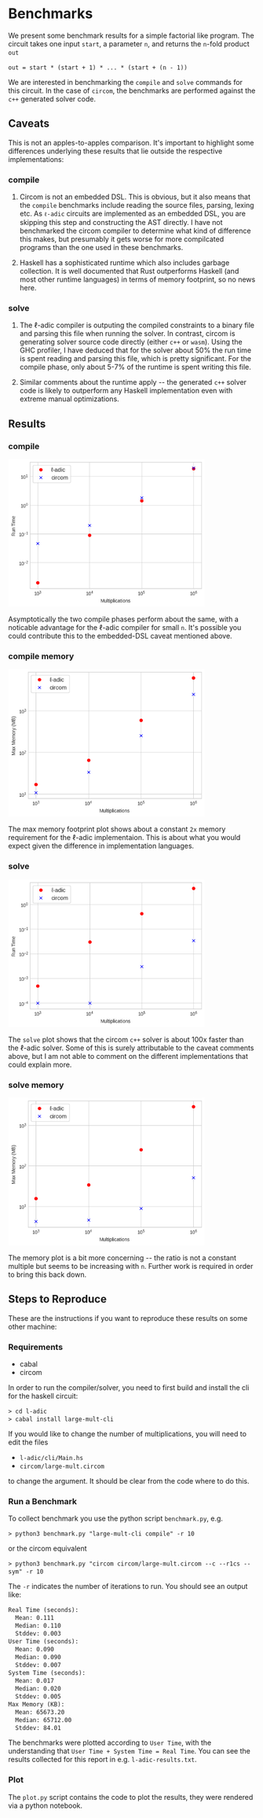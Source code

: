 # Benchmarks

We present some benchmark results for a simple factorial like program. The circuit takes one input `start`, a parameter `n`, and returns the `n`-fold product `out`

```
out = start * (start + 1) * ... * (start + (n - 1))
```

We are interested in benchmarking the `compile` and `solve` commands for this circuit. In the case of `circom`, the benchmarks are performed against the `c++` generated solver code.

## Caveats
This is not an apples-to-apples comparison. It's important to highlight some differences underlying these results that lie outside the respective implementations:

### compile

1. Circom is not an embedded DSL. This is obvious, but it also means that the `compile` benchmarks include reading the source files, parsing, lexing etc. As `ℓ-adic` circuits are implemented as an embedded DSL, you are skipping this step and constructing the AST directly. I have not benchmarked the circom compiler to determine what kind of difference this makes, but presumably it gets worse for more compilcated programs than the one used in these benchmarks.
   
2. Haskell has a sophisticated runtime which also includes garbage collection. It is well documented that Rust outperforms Haskell (and most other runtime languages) in terms of memory footprint, so no news here.
   
### solve

1. The ℓ-adic compiler is outputing the compiled constraints to a binary file and parsing this file when running the solver. In contrast, circom is generating solver source code directly (either `c++` or `wasm`). Using the GHC profiler, I have deduced that for the solver about 50% the run time is spent reading and parsing this file, which is pretty significant. For the compile phase, only about 5-7% of the runtime is spent writing this file.
   
2. Similar comments about the runtime apply -- the generated `c++` solver code is likely to outperform any Haskell implementation even with extreme manual optimizations.

## Results


### compile
<img src="./compile-plot-log.png"  width="400" height="300">


Asymptotically the two compile phases perform about the same, with a noticable advantage for the ℓ-adic compiler for small `n`. It's possible you could contribute this to the embedded-DSL caveat mentioned above.

### compile memory

<img src="./compile-memory-plot.png"  width="400" height="300">

The max memory footprint plot shows about a constant `2x` memory requirement for the ℓ-adic implementaion. This is about what you would expect given the difference in implementation languages.

### solve

<img src="./solve-plot-log.png"  width="400" height="300">


The `solve` plot shows that the circom `c++` solver is about 100x faster than the ℓ-adic solver. Some of this is surely attributable to the caveat comments above, but I am not able to comment on the different implementations that could explain more. 

### solve memory

<img src="./solve-memory-plot.png"  width="400" height="300">

The memory plot is a bit more concerning -- the ratio is not a constant multiple but seems to be increasing with `n`. Further work is required in order to bring this back down.


## Steps to Reproduce
These are the instructions if you want to reproduce these results on some other machine:

### Requirements
- cabal
- circom

In order to run the compiler/solver, you need to first build and install the cli for the haskell circuit:

```
> cd l-adic
> cabal install large-mult-cli
```

If you would like to change the number of multiplications, you will need to edit the files
- `l-adic/cli/Main.hs`
- `circom/large-mult.circom`

to change the argument. It should be clear from the code where to do this.

### Run a Benchmark
To collect benchmark you use the python script `benchmark.py`, e.g.

```
> python3 benchmark.py "large-mult-cli compile" -r 10
```

or the circom equivalent

```
> python3 benchmark.py "circom circom/large-mult.circom --c --r1cs --sym" -r 10
```

The `-r` indicates the number of iterations to run. You should see an output like:

```
Real Time (seconds):
  Mean: 0.111
  Median: 0.110
  Stddev: 0.003
User Time (seconds):
  Mean: 0.090
  Median: 0.090
  Stddev: 0.007
System Time (seconds):
  Mean: 0.017
  Median: 0.020
  Stddev: 0.005
Max Memory (KB):
  Mean: 65673.20
  Median: 65712.00
  Stddev: 84.01
```

The benchmarks were plotted according to `User Time`, with the understanding that `User Time + System Time = Real Time`. You can see the results collected for this report in e.g. `l-adic-results.txt`.

### Plot
The `plot.py` script contains the code to plot the results, they were rendered via a python notebook.

